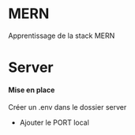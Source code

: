 # MERN

Apprentissage de la stack MERN

# Server

#### Mise en place 

Créer un .env dans le dossier server
- Ajouter le PORT local
